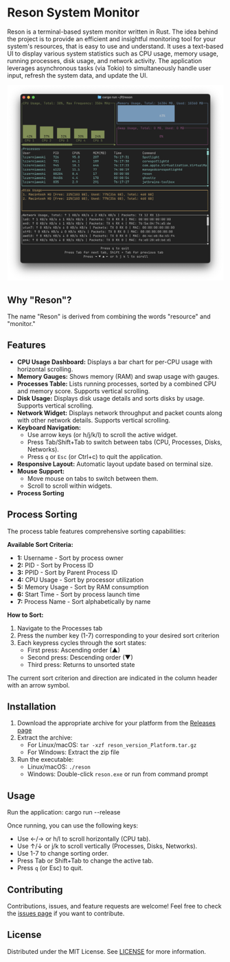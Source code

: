 # Reson System Monitor

Reson is a terminal-based system monitor written in Rust.
The idea behind the project is to provide an efficient and insightful monitoring tool for your system's resources, that is easy to use and understand.
It uses a text-based UI to display various system statistics such as CPU usage, memory usage, running processes, disk usage, and network activity.
The application leverages asynchronous tasks (via Tokio) to simultaneously handle user input, refresh the system data, and update the UI.

![Application Screenshot](screenshots/app_window.png)

## Why "Reson"?

The name "Reson" is derived from combining the words "resource" and "monitor."

## Features

- **CPU Usage Dashboard:** Displays a bar chart for per-CPU usage with horizontal scrolling.
- **Memory Gauges:** Shows memory (RAM) and swap usage with gauges.
- **Processes Table:** Lists running processes, sorted by a combined CPU and memory score. Supports vertical scrolling.
- **Disk Usage:** Displays disk usage details and sorts disks by usage. Supports vertical scrolling.
- **Network Widget:** Displays network throughput and packet counts along with other network details. Supports vertical scrolling.
- **Keyboard Navigation:**
  - Use arrow keys (or h/j/k/l) to scroll the active widget.
  - Press Tab/Shift+Tab to switch between tabs (CPU, Processes, Disks, Networks).
  - Press `q` or `Esc` (or Ctrl+c) to quit the application.
- **Responsive Layout:** Automatic layout update based on terminal size.
- **Mouse Support:**
  - Move mouse on tabs to switch between them.
  - Scroll to scroll within widgets.
- **Process Sorting**

## Process Sorting

The process table features comprehensive sorting capabilities:

**Available Sort Criteria:**
- **1:** Username - Sort by process owner
- **2:** PID - Sort by Process ID
- **3:** PPID - Sort by Parent Process ID
- **4:** CPU Usage - Sort by processor utilization
- **5:** Memory Usage - Sort by RAM consumption
- **6:** Start Time - Sort by process launch time
- **7:** Process Name - Sort alphabetically by name

**How to Sort:**
1. Navigate to the Processes tab
2. Press the number key (1-7) corresponding to your desired sort criterion
3. Each keypress cycles through the sort states:
   - First press: Ascending order (▲)
   - Second press: Descending order (▼)
   - Third press: Returns to unsorted state

The current sort criterion and direction are indicated in the column header with an arrow symbol.

## Installation

1. Download the appropriate archive for your platform from the [Releases page](https://github.com/yourusername/your-repo/releases)
2. Extract the archive:
   - For Linux/macOS: `tar -xzf reson_version_Platform.tar.gz`
   - For Windows: Extract the zip file
3. Run the executable:
   - Linux/macOS: `./reson`
   - Windows: Double-click `reson.exe` or run from command prompt

## Usage

Run the application:
   cargo run --release

Once running, you can use the following keys:
- Use ←/→ or h/l to scroll horizontally (CPU tab).
- Use ↑/↓ or j/k to scroll vertically (Processes, Disks, Networks).
- Use 1-7 to change sorting order.
- Press Tab or Shift+Tab to change the active tab.
- Press `q` (or Esc) to quit.

## Contributing

Contributions, issues, and feature requests are welcome!
Feel free to check the [issues page](https://github.com/lczerniawski/reson/issues) if you want to contribute.

## License

Distributed under the MIT License. See [LICENSE](LICENSE) for more information.
